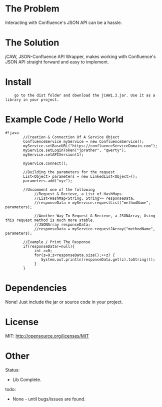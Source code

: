 # The Problem

Interacting with Confluence's JSON API can be a hassle.

# The Solution

jCAW, JSON-Confluence API Wrapper, makes working with Confluence's JSON API straight forward and easy to implement.

# Install

        go to the dist folder and download the jCAW1.3.jar. Use it as a library in your project.
        

# Example Code / Hello World


```
#!java
        //Creation & Connection Of A Service Object
        ConfluenceService myService = new ConfluenceService();
        myService.setBaseURL("https://confluenceServiceDomain.com");
        myService.setLoginToken("jprather", "qwerty");
        myService.setAPIVersion(1);
        
        myService.connect();
        
        //Building the parameters for the request
        List<Object> parameters = new LinkedList<Object>();
        parameters.add("xyz");
        
        //Uncomment one of the following
             //Request & Recieve, a List of HashMaps.
             //List<HashMap<String, String>> responseData;
             //responseData = myService.requestList("methodName", parameters);

             //Another Way To Request & Recieve, a JSONArray, Using this request method is much more stable.
             //JSONArray responseData;
             //responseData = myService.requestJArray("methodName", parameters);

        //Example / Print The Response
        if(responseData!=null){
             int z=0;
             for(z=0;z<responseData.size();++z) {
                System.out.println(responseData.get(z).toString());
             }
        }

```


# Dependencies

None! Just include the jar or source code in your project.

# License

MIT: http://opensource.org/licenses/MIT

# Other

Status: 

* Lib Complete.

todo: 

* None - until bugs/issues are found.

